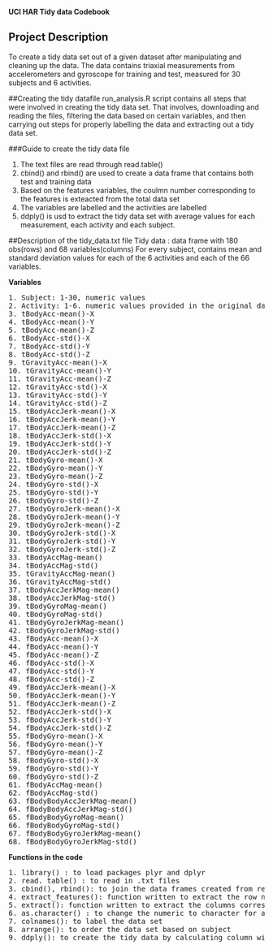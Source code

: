 
__UCI HAR Tidy data Codebook__
 
## Project Description
To create a tidy data set out of a given dataset after manipulating and cleaning up the data.
The data contains triaxial measurements from accelerometers and gyroscope for training and test, measured for 30 subjects and 6 activities.
 
##Creating the tidy datafile
run_analysis.R script contains all steps that were involved in creating the tidy data set. That involves, downloading and reading the files, filtering the data based on certain variables, and then carrying out steps for properly labelling the data and extracting out a tidy data set.

###Guide to create the tidy data file
1. The text files are read through read.table()
2. cbind() and rbind() are used to create a data frame that contains both test and training data
3. Based on the features variables, the coulmn number corresponding to the features is exteacted from the total data set
4. The variables are labelled and the activities are labelled
5. ddply() is usd to extract the tidy data set with average values for each measurement, each activity and each subject.

##Description of the tidy_data.txt file
Tidy data : data frame with 180 obs(rows) and 68 variables(columns)
For every subject, contains mean and standard deviation values for each of the 6 activities and each of the 66 variables.

__Variables__
<pre>
1. Subject: 1-30, numeric values 
2. Activity: 1-6. numeric values provided in the original data set  and their corresponding activity labels in "Activity.txt" file. Numeric values replaced by to their character values in tidy data.
3. tBodyAcc-mean()-X
4. tBodyAcc-mean()-Y
5. tBodyAcc-mean()-Z
6. tBodyAcc-std()-X
7. tBodyAcc-std()-Y
8. tBodyAcc-std()-Z
9. tGravityAcc-mean()-X
10. tGravityAcc-mean()-Y
11. tGravityAcc-mean()-Z
12. tGravityAcc-std()-X
13. tGravityAcc-std()-Y
14. tGravityAcc-std()-Z
15. tBodyAccJerk-mean()-X
16. tBodyAccJerk-mean()-Y
17. tBodyAccJerk-mean()-Z
18. tBodyAccJerk-std()-X
19. tBodyAccJerk-std()-Y
20. tBodyAccJerk-std()-Z
21. tBodyGyro-mean()-X
22. tBodyGyro-mean()-Y
23. tBodyGyro-mean()-Z
24. tBodyGyro-std()-X
25. tBodyGyro-std()-Y
26. tBodyGyro-std()-Z
27. tBodyGyroJerk-mean()-X
28. tBodyGyroJerk-mean()-Y
29. tBodyGyroJerk-mean()-Z
30. tBodyGyroJerk-std()-X
31. tBodyGyroJerk-std()-Y
32. tBodyGyroJerk-std()-Z
33. tBodyAccMag-mean()
34. tBodyAccMag-std()
35. tGravityAccMag-mean()
36. tGravityAccMag-std()
37. tBodyAccJerkMag-mean()
38. tBodyAccJerkMag-std()
39. tBodyGyroMag-mean()
40. tBodyGyroMag-std()
41. tBodyGyroJerkMag-mean()
42. tBodyGyroJerkMag-std()
43. fBodyAcc-mean()-X
44. fBodyAcc-mean()-Y
45. fBodyAcc-mean()-Z
46. fBodyAcc-std()-X
47. fBodyAcc-std()-Y
48. fBodyAcc-std()-Z
49. fBodyAccJerk-mean()-X
50. fBodyAccJerk-mean()-Y
51. fBodyAccJerk-mean()-Z
52. fBodyAccJerk-std()-X
53. fBodyAccJerk-std()-Y
54. fBodyAccJerk-std()-Z
55. fBodyGyro-mean()-X
56. fBodyGyro-mean()-Y
57. fBodyGyro-mean()-Z
58. fBodyGyro-std()-X
59. fBodyGyro-std()-Y
60. fBodyGyro-std()-Z
61. fBodyAccMag-mean()
62. fBodyAccMag-std()
63. fBodyBodyAccJerkMag-mean()
64. fBodyBodyAccJerkMag-std()
65. fBodyBodyGyroMag-mean()
66. fBodyBodyGyroMag-std()
67. fBodyBodyGyroJerkMag-mean()
68. fBodyBodyGyroJerkMag-std()
</pre>
__Functions in the code__
<pre>
1. library() : to load packages plyr and dplyr
2. read. table() : to read in .txt files
3. cbind(), rbind(): to join the data frames created from read. table()
4. extract_features(): function written to extract the row numbers for the mean and standard deviation variables for consideration. __features. txt__ file is the input in this function
5. extract(): function written to extract the columns corresponding to the variables obtained from features file using __extract_features()__
6. as.character() : to change the numeric to character for activity variable
7. colnames(): to label the data set
8. arrange(): to order the data set based on subject
9. ddply(): to create the tidy data by calculating column wise average for all measurement variables, and putting the values for each subject and each activity.
